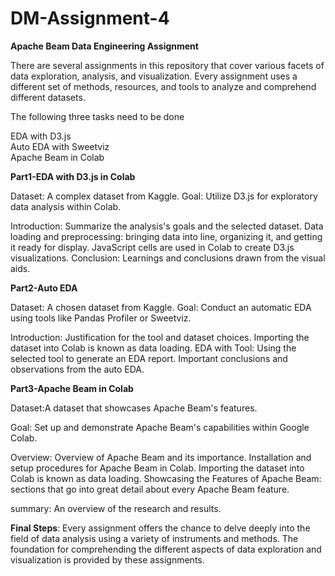 # DM-Assignment-4

__Apache Beam Data Engineering Assignment__

There are several assignments in this repository that cover various facets of data exploration, analysis, and visualization. Every assignment uses a different set of methods, resources, and tools to analyze and comprehend different datasets.

The following three tasks need to be done

EDA with D3.js    
Auto EDA with Sweetviz  
Apache Beam in Colab   


__Part1-EDA with D3.js in Colab__

Dataset: A complex dataset from Kaggle.
Goal: Utilize D3.js for exploratory data analysis within Colab.

Introduction: Summarize the analysis's goals and the selected dataset.
Data loading and preprocessing: bringing data into line, organizing it, and getting it ready for display.
JavaScript cells are used in Colab to create D3.js visualizations.
Conclusion: Learnings and conclusions drawn from the visual aids.    

__Part2-Auto EDA__

Dataset: A chosen dataset from Kaggle.
Goal: Conduct an automatic EDA using tools like Pandas Profiler or Sweetviz.

Introduction: Justification for the tool and dataset choices.
Importing the dataset into Colab is known as data loading.
EDA with Tool: Using the selected tool to generate an EDA report.
Important conclusions and observations from the auto EDA.    

__Part3-Apache Beam in Colab__

Dataset:A dataset that showcases Apache Beam's features.

Goal: Set up and demonstrate Apache Beam's capabilities within Google Colab.

Overview: Overview of Apache Beam and its importance.
Installation and setup procedures for Apache Beam in Colab.
Importing the dataset into Colab is known as data loading.
Showcasing the Features of Apache Beam: sections that go into great detail about every Apache Beam feature.

summary: An overview of the research and results.    

__Final Steps__:
Every assignment offers the chance to delve deeply into the field of data analysis using a variety of instruments and methods. The foundation for comprehending the different aspects of data exploration and visualization is provided by these assignments.
